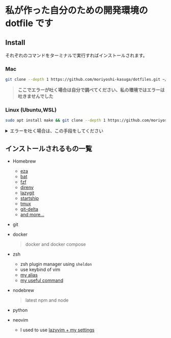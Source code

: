 # 私が作った自分のための開発環境の dotfile です

## Install

それぞれのコマンドをターミナルで実行すればインストールされます。

### Mac

```sh
git clone --depth 1 https://github.com/moriyoshi-kasuga/dotfiles.git ~/dotfiles && cd ~/dotfiles && make init
```

> **ここでエラーが吐く場合は自分で調べてください、私の環境ではエラーは吐きませんでした**

### Linux (Ubuntu,WSL)

```sh
sudo apt install make && git clone --depth 1 https://github.com/moriyoshi-kasuga/dotfiles.git ~/dotfiles && cd ~/dotfiles && make init
```

<details>
<summary>エラーを吐く場合は、この手段をしてください</summary>

> 1. **Ubuntu** で
>
>    ```sh
>    sudo vim /etc/wsl.conf
>    ```
>
>    を 実行して 下記を追加して保存してください。
>
>    ```text
>    [network]
>    generateResolvConf = false
>    ```
>
> 2. **Windows PowerShell** で
>
>    ```sh
>    wsl --shutdown
>    ```
>
>    を 実行して **Ubuntu** を再起動してください。
>
> 3. **Ubuntu** で
>
>    ```sh
>    sudo vim /etc/resolv.conf
>    ```
>
>    を 実行して 下記を追加して保存してください。
>
>    ```text
>    nameserver 8.8.8.8
>    ```
>
> 4. そしたら **Ubuntu** の Shell で もう一回 **インストールのコマンド** を実行してください。

</details>

## インストールされるもの一覧

- Homebrew

  - [eza](https://github.com/eza-community/eza)
  - [bat](https://github.com/sharkdp/bat)
  - [fzf](https://github.com/junegunn/fzf)
  - [direnv](https://github.com/direnv/direnv)
  - [lazygit](https://github.com/jesseduffield/lazygit)
  - [startship](https://github.com/starship/starship)
  - [tmux](https://github.com/tmux/tmux)
  - [git-delta](https://github.com/dandavison/delta)
  - [and more...](./config/Brew.Unix.Brewfile)

- git
- docker
  > docker and docker compose
- zsh
  - zsh plugin manager using `sheldon`
  - use keybind of vim
  - [my alias](./dotfiles/zsh/alias.zsh)
  - [my useful command](./dotfiles/zsh/script/)
- nodebrew
  > latest npm and node
- python
- neovim
  - I used to use [lazyvim + my settings](./dotfiles/lazyvim/)
